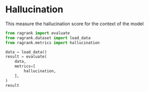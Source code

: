 # Hallucination

This measure the hallucination score for the context of the model

```python 
from ragrank import evaluate
from ragrank.dataset import load_data
from ragrank.metrics import hallucination

data = load_data()
result = evaluate(
    data,
    metrics=[
        hallucination,
    ],
)
result
```